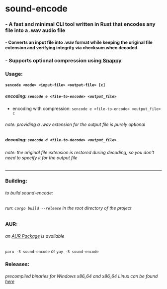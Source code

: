 # **sound-encode**

### - A fast and minimal CLI tool written in Rust that encodes any file into a .wav audio file

#### - Converts an input file into .wav format while keeping the original file extension and verifying integrity via checksum when decoded.

### - Supports optional compression using [Snappy](https://github.com/google/snappy)

### Usage:

#### `sencode <mode> <input-file> <output-file> [c] `

##### encoding: `sencode e <file-to-encode> <output_file>`

- encoding with compression: `sencode e <file-to-encode> <output_file> c`

###### note: providing a .wav extension for the output file is purely optional

##### decoding: `sencode d <file-to-decode> <output_file>`

###### note: the original file extension is restored during decoding, so you don't need to specify it for the output file

---

### Building:

###### to build sound-encode:

###### run: `cargo build --release` in the root directory of the project

### AUR:

###### an [AUR Package](https://aur.archlinux.org/packages/sound-encode) is available

`paru -S sound-encode`
or
`yay -S sound-encode`

### Releases:

###### precompiled binaries for Windows x86_64 and x86_64 Linux can be found [here](https://github.com/valaxiar/sound-encode/releases/)
